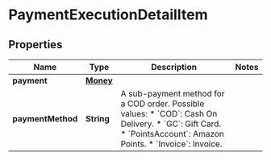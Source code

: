 
# PaymentExecutionDetailItem

## Properties
Name | Type | Description | Notes
------------ | ------------- | ------------- | -------------
**payment** | [**Money**](Money.md) |  | 
**paymentMethod** | **String** | A sub-payment method for a COD order.  Possible values: * &#x60;COD&#x60;: Cash On Delivery. * &#x60;GC&#x60;: Gift Card. * &#x60;PointsAccount&#x60;: Amazon Points. * &#x60;Invoice&#x60;: Invoice. | 



